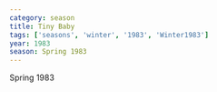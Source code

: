 ```yaml
---
category: season
title: Tiny Baby 
tags: ['seasons', 'winter', '1983', 'Winter1983']
year: 1983
season: Spring 1983
---
```

Spring 1983
